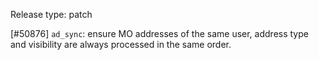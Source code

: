 Release type: patch

[#50876] `ad_sync`: ensure MO addresses of the same user, address type and visibility are always processed in the same order.
